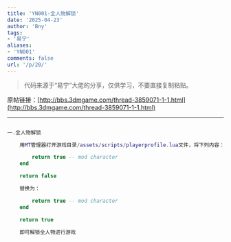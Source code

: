 ```yaml
---
title: 'YN001-全人物解锁'
date: '2025-04-23'
author: 'Bny'
tags:
- '易宁'
aliases:
- 'YN001'
comments: false
url: '/p/20/'
---
```


> 代码来源于“易宁”大佬的分享，仅供学习，不要直接复制粘贴。

原帖链接：[http://bbs.3dmgame.com/thread-3859071-1-1.html](http://bbs.3dmgame.com/thread-3859071-1-1.html)

---

```lua  

一.全人物解锁

	用MT管理器打开游戏目录/assets/scripts/playerprofile.lua文件，将下列内容：

		return true -- mod character
	end

	return false

	替换为：

		return true -- mod character
	end

	return true

	即可解锁全人物进行游戏

```  

